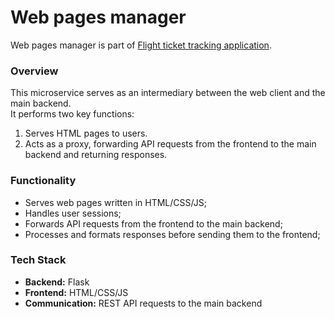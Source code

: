 # Web pages manager
Web pages manager is part of [Flight ticket tracking application](https://github.com/MikhailCherepanovD/notification_service).

### Overview
This microservice serves as an intermediary between the web client and the main backend.  
It performs two key functions:  
1. Serves HTML pages to users.  
2. Acts as a proxy, forwarding API requests from the frontend to the main backend and returning responses.  

### Functionality
- Serves web pages written in HTML/CSS/JS;
- Handles user sessions;  
- Forwards API requests from the frontend to the main backend;  
- Processes and formats responses before sending them to the frontend;

### Tech Stack
- **Backend:** Flask  
- **Frontend:** HTML/CSS/JS  
- **Communication:** REST API requests to the main backend  